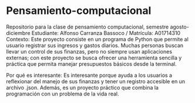 # Pensamiento-computacional
Repositorio para la clase de pensamiento computacional, semestre agosto-diciembre
Estudiante: Alfonso Carranza Bassoco / Matrícula: A01714310
Contexto:
Este proyecto consiste en un programa de Python que permite al usuario registrar sus ingresos y gastos diarios. Muchas personas buscan llevar un control de sus finanzas, pero no siempre usan aplicaciones externas; con este proyecto se busca ofrecer una herramienta sencilla y práctica que permita manejar presupuestos básicos desde la terminal.

Por qué es interesante:
Es interesante porque ayuda a los usuarios a reflexionar del manejo de sus finanzas y tener un registro accesible en un archivo .json. Además, es un proyecto práctico que combina la programación con un problema de la vida real.
